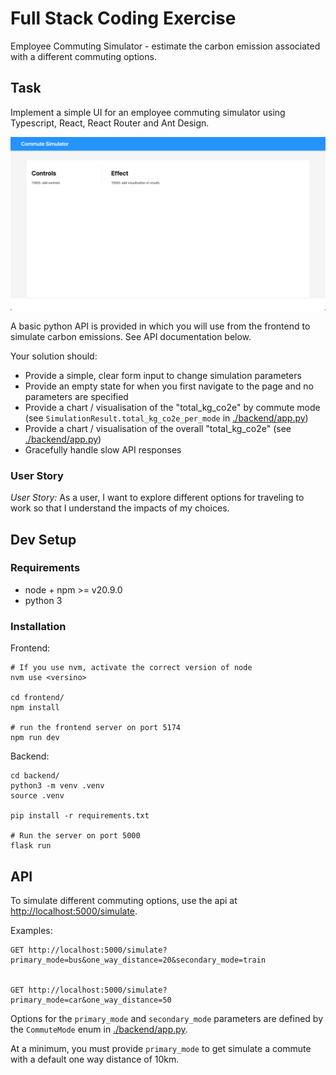 # Full Stack Coding Exercise

Employee Commuting Simulator - estimate the carbon emission associated with a different commuting options.

## Task

Implement a simple UI for an employee commuting simulator using Typescript, React, React Router and Ant Design.

![](./docs/images/starting_point.png)

A basic python API is provided in [](./backend/app.py) which you will use from the frontend to simulate carbon emissions. See API documentation below.

Your solution should:

* Provide a simple, clear form input to change simulation parameters
* Provide an empty state for when you first navigate to the page and no parameters are specified
* Provide a chart / visualisation of the "total_kg_co2e" by commute mode (see `SimulationResult.total_kg_co2e_per_mode` in [./backend/app.py](./backend/app.py))
* Provide a chart / visualisation of the overall "total_kg_co2e" (see [./backend/app.py](./backend/app.py))
* Gracefully handle slow API responses


### User Story

_User Story:_ As a user, I want to explore different options for traveling to work so that I understand the impacts of my choices.


## Dev Setup

### Requirements

* node + npm >= v20.9.0
* python 3

### Installation

Frontend:

```
# If you use nvm, activate the correct version of node
nvm use <versino>

cd frontend/
npm install

# run the frontend server on port 5174
npm run dev

```

Backend:

```
cd backend/
python3 -m venv .venv
source .venv

pip install -r requirements.txt

# Run the server on port 5000
flask run

```

## API

To simulate different commuting options, use the api at [http://localhost:5000/simulate]().

Examples:
```
GET http://localhost:5000/simulate?primary_mode=bus&one_way_distance=20&secondary_mode=train


GET http://localhost:5000/simulate?primary_mode=car&one_way_distance=50

```

Options for the `primary_mode` and `secondary_mode` parameters are defined by the `CommuteMode` enum in [./backend/app.py](./backend/app.py).

At a minimum, you must provide `primary_mode` to get simulate a commute with a default one way distance of 10km.
